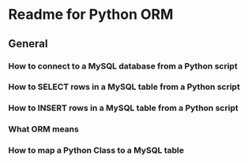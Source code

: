# Readme for Python ORM
## General

### How to connect to a MySQL database from a Python script

### How to SELECT rows in a MySQL table from a Python script

### How to INSERT rows in a MySQL table from a Python script

### What ORM means

### How to map a Python Class to a MySQL table
